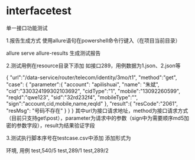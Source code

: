 # interfacetest
单一接口功能测试

1.报告生成方式
使用allure语句在powershell命令行键入（在项目当前目录）

allure serve allure-results
生成测试报告

2.测试用例在resource目录下添加
如接口289，用例数据为1.json、2.json等

{
  "url":"/data-service/router/telecom/identity/3mo/t1",
  "method":"get",
  "case":
    {
      "parameter":{
        "account": "apilishuai",
        "name": "朱斌",
        "cid":"330324199302103692",
        "cidType":"1",
        "mobile":"13092260599",
        "reqId":"qwe123",
        "sid":"32rd232f4",
        "mobileType":"",
        "sign":"account,cid,mobile,name,reqId"
      },
      "result":{
        "resCode":"2061",
        "resMsg": "号码不存在"
      }
    }
}
其中url为接口请求地址，method为接口请求方式（目前只支持get\post），parameter为请求中的参数（sign中为需要顺序md5加密的参数字段），result为结果验证字段

3.测试执行脚本序号在testcase.csv中添加
添加形式为

环境, 用例
test,540/5
test,289/1
test,289/2
